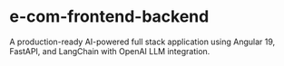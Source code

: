 # e-com-frontend-backend
A production-ready AI-powered full stack application using Angular 19, FastAPI, and LangChain with OpenAI LLM integration.
